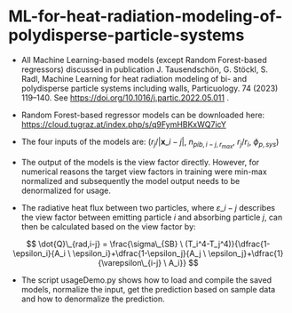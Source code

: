 # ML-for-heat-radiation-modeling-of-polydisperse-particle-systems

* All Machine Learning-based models (except Random Forest-based regressors) discussed in publication J. Tausendschön, G. Stöckl, S. Radl, Machine Learning for heat radiation modeling of bi- and polydisperse particle systems including walls, Particuology. 74 (2023) 119–140. See https://doi.org/10.1016/j.partic.2022.05.011 .

* Random Forest-based regressor models can be downloaded here: https://cloud.tugraz.at/index.php/s/q9FymHBKxWQ7icY

* The four inputs of the models are: $(r_j / |\mathbf{x}\_{i-j}|, \ n_{pib,i-j,r_{max}}, \ r_j/r_i, \ \phi_{p,sys})$ 

* The output of the models is the view factor directly. However, for numerical reasons the target view factors in training were min-max normalized and subsequently the model output needs to be denormalized for usage.

* The radiative heat flux between two particles, where $\varepsilon\_{i-j}$ describes the view factor between emitting particle $i$ and absorbing particle $j$, can then be calculated based on the view factor by:

$$
\dot{Q}\_{rad,i-j}
  = \frac{\sigma\_{SB} \ (T_i^4-T_j^4)}{\dfrac{1-\epsilon_i}{A_i \ \epsilon_i}+\dfrac{1-\epsilon_j}{A_j \ \epsilon_j}+\dfrac{1}{\varepsilon\_{i-j} \ A_i}}
$$

*	The script usageDemo.py shows how to load and compile the saved models, normalize the input, get the prediction based on sample data and how to denormalize the prediction.

